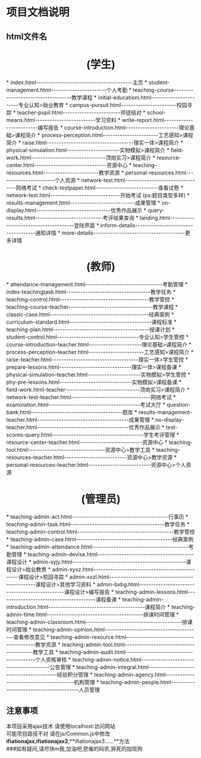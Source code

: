项目文档说明
======
html文件名
-----------------
<h1 align = "center">(学生)</h1>
*   index.html----------------------------------------主页
    *   student-management.html-----------------------个人考勤
*   teaching-course-----------------------------------教学课程
    *   initial-educationi.html-----------------------专业认知>始业教育
        *   campus-pursuit.html-----------------------校园寻踪
        *   teacher-pupil.html------------------------师徒结对
        *   school-means.html-------------------------学习资料
        *   write-report.html-------------------------编写报告
    *   course-introduction.html----------------------理论基础>课程简介
    *   process-perception.html-----------------------工艺感知>课程简介
    *   raise.html------------------------------------理实一体>课程简介
    *   physical-simulation.html----------------------实物模拟>课程简介
    *   field-work.html-------------------------------顶岗实习>课程简介
*   resource-center.html------------------------------资源中心
    *   teaching-resources.html-----------------------教学资源
    *   personal-resources.html-----------------------个人资源
*   network-test.html---------------------------------网络考试
    *   check-testpaper.html--------------------------查看试卷
    *   network-test.html-----------------------------开始考试
        (ps:题目类型多样)
*   results-management.html---------------------------成果管理
    *   on-display.html-------------------------------优秀作品展示
    *   query-results.html----------------------------考评结果查询
*   landing.html--------------------------------------登陆界面
*   inform-details------------------------------------通知详情
*   more-details--------------------------------------更多详情
<h1 align = "center">(教师)</h1>   
*   attendance-management.html--------------------------------考勤管理
*   index-teachingtask.html-----------------------------------教学任务
*   teaching-control.html-------------------------------------教学管控
*   teaching-course-teacher-----------------------------------教学课程
*   classic-case.html-----------------------------------------经典案例
*   curriculum-standard.html----------------------------------课程标准
*   teaching-plan.html----------------------------------------授课计划
    *   student-control.html----------------------------------专业认知>学生管控
    *   course-introduction-teacher.html----------------------理论基础>课程简介
    *   process-perception-teacher.html-----------------------工艺感知>课程简介
    *   raise-teacher.html------------------------------------理实一体>学生管控
        *   prepare-lessons.html------------------------------理实一体>课程备课
    *   physical-simulation-teacher.html----------------------实物模拟>学生管控
        *   phy-pre-lessons.html------------------------------实物模拟>课程备课
    *   field-work.html-teacher-------------------------------顶岗实习>课程简介
*   network-test-teacher.html---------------------------------网络考试  
    *   examination.html--------------------------------------考试大厅  
    *   question-bank.html--------------------------------------题库  
    *   results-management-teacher.html--------------------------------------成果管理  
        *   no-display-teacher.html--------------------------------------优秀作品展示  
        *   test-scores-query.html--------------------------------------学生考评管理
    *   resource-center-teacher.html--------------------------资源中心
        *   teaching-tool.html--------------------------------资源中心>教学工具
        *   teaching-resources-teacher.html--------------------------资源中心>教学资源
        *   personal-resources-teacher.html--------------------------资源中心>个人资源
<h1 align = "center">(管理员)</h1>  
*   teaching-admin-act.html----------------------------------------行事历
*   teaching-admin-task.html---------------------------------------教学任务
*   teaching-admin-control.html----------------------------------------教学管控
*   teaching-admin-case.html----------------------------------------经典案例
*   teaching-admin-attendance.html----------------------------------------考勤管理
*   teaching-admin-devise.html----------------------------------------课程设计
    *   admin-syjy.html-----------------------------------------------课程设计>始业教育
    *   admin-xyxz.html-----------------------------------------------课程设计>校园寻踪
    *   admin-xxzl.html-----------------------------------------------课程设计>其他学习资料
    *   admin-bxbg.html-----------------------------------------------课程设计>编写报告
*   teaching-admin-lessons.html----------------------------------------课程备课
*   teaching-admin-introduction.html----------------------------------------课程简介
*   teaching-admin-time.html----------------------------------------排课时间管理
*   teaching-admin-classroom.html----------------------------------------排课时间管理
*   teaching-admin-opinion.html----------------------------------------查看修改意见
*   teaching-admin-resource.html----------------------------------------教学资源
*   teaching-admin-tool.html----------------------------------------教学工具
*   teaching-admin-audit.html----------------------------------------个人资格审核
*   teaching-admin-notice.html----------------------------------------公告管理
*   teaching-admin-integral.html----------------------------------------经验积分管理
*   teaching-admin-agency.html----------------------------------------机构管理
*   teaching-admin-people.html----------------------------------------人员管理
     
注意事项
----
本项目采用ajax技术 请使用localhost:访问网站<br>
可能项目路径不对 请在js/Common.js中修改 **ifiationajax**,**ifiationajax2**,**ifiationajax3......**方法<br>
###如有疑问,请尽快m我,加油吧,悲催的码农,猝死的加班狗
